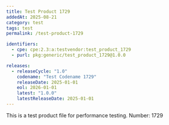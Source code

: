 ```yaml
---
title: Test Product 1729
addedAt: 2025-08-21
category: test
tags: test
permalink: /test-product-1729

identifiers:
  - cpe: cpe:2.3:a:testvendor:test_product_1729
  - purl: pkg:generic/test_product_1729@1.0.0

releases:
  - releaseCycle: "1.0"
    codename: "Test Codename 1729"
    releaseDate: 2025-01-01
    eol: 2026-01-01
    latest: "1.0.0"
    latestReleaseDate: 2025-01-01
---
```


This is a test product file for performance testing. Number: 1729
